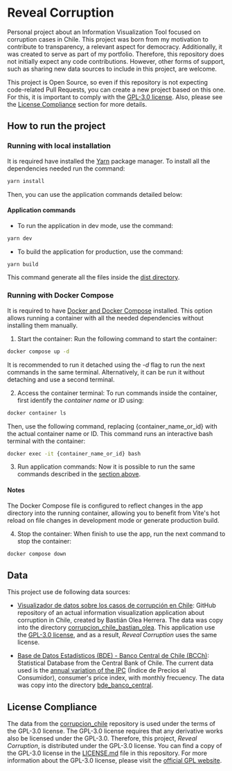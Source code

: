 # Reveal Corruption

Personal project about an Information Visualization Tool focused on corruption cases in Chile. This project was born from my motivation to contribute to transparency, a relevant aspect for democracy. Additionally, it was created to serve as part of my portfolio. Therefore, this repository does not initially expect any code contributions. However, other forms of support, such as sharing new data sources to include in this project, are welcome.

This project is Open Source, so even if this repository is not expecting code-related Pull Requests, you can create a new project based on this one. For this, it is important to comply with the [GPL-3.0 license](./LICENSE.md). Also, please see the [License Compliance](#license-compliance) section for more details.

## How to run the project

### Running with local installation
It is required have installed the [Yarn](https://yarnpkg.com/) package manager. To install all the dependencies needed run the command: 

```bash
yarn install
```

Then, you can use the application commands detailed below:

#### Application commands
- To run the application in dev mode, use the command:

```bash
yarn dev
```

-  To build the application for production, use the command:
```bash
yarn build
```

This command generate all the files inside the [dist directory](./dist/).


### Running with Docker Compose
It is required to have [Docker and Docker Compose](https://www.docker.com/) installed. This option allows running a container with all the needed dependencies without installing them manually.

1. Start the container: 
Run the following command to start the container: 

```bash
docker compose up -d 
```

It is recommended to run it detached using the *-d* flag to run the next commands in the same terminal. Alternatively, it can be run it without detaching and use a second terminal.

2. Access the container terminal:
To run commands inside the container, first identify the *container name* or *ID* using:

```bash
docker container ls
```

Then, use the following command, replacing {container_name_or_id} with the actual container name or ID. This command runs an interactive bash terminal with the container:

```bash
docker exec -it {container_name_or_id} bash 
```

3. Run application commands:
Now it is possible to run the same commands described in the [section above](#application-commands). 

#### Notes
The Docker Compose file is configured to reflect changes in the app directory into the running container, allowing you to benefit from Vite's hot reload on file changes in development mode or generate production build.

4. Stop the container:
When finish to use the app, run the next command to stop the container:

```bash
docker compose down
```

## Data

This project use de following data sources:

- [Visualizador de datos sobre los casos de corrupción en Chile](https://github.com/bastianolea/corrupcion_chile): GitHub repository of an actual information visualization application about corruption in Chile, created by Bastián Olea Herrera. The data was copy into the directory [corrupcion_chile_bastian_olea](./src/data/original_data/corrupcion_chile_bastian_olea/). This application use the [GPL-3.0 license](./LICENSE.md), and as a result, *Reveal Corruption* uses the same license.

- [Base de Datos Estadísticos (BDE) - Banco Central de Chile (BCCh)](https://si3.bcentral.cl/siete): Statistical Database from the Central Bank of Chile. The current data used is the [annual variation of the IPC](https://si3.bcentral.cl/Siete/ES/Siete/Cuadro/CAP_ESTADIST_MACRO/MN_EST_MACRO_IV/PEM_VAR12_IPC_BS23/638421420032988875?cbFechaInicio=1928&cbFechaTermino=2024&cbFrecuencia=MONTHLY&cbCalculo=NONE&cbFechaBase=) (Índice de Precios al Consumidor), consumer's price index, with monthly frecuency. The data was copy into the directory [bde_banco_central](./src/data/original_data/bde_banco_central/).


## License Compliance

The data from the [corrupcion_chile](https://github.com/bastianolea/corrupcion_chile) repository is used under the terms of the GPL-3.0 license. The GPL-3.0 license requires that any derivative works also be licensed under the GPL-3.0. Therefore, this project, *Reveal Corruption*, is distributed under the GPL-3.0 license. You can find a copy of the GPL-3.0 license in the [LICENSE.md](./LICENSE.md) file in this repository. For more information about the GPL-3.0 license, please visit the [official GPL website](https://www.gnu.org/licenses/gpl-3.0.html).
